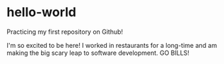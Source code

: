 # hello-world
Practicing my first repository on Github!

I'm so excited to be here!  I worked in restaurants for a long-time and am making the big scary leap to software development.  GO BILLS!
